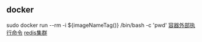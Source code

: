 ## docker

sudo docker run --rm -i ${imageNameTag()} /bin/bash -c 'pwd'
[容器外部执行命令](https://liucy.blog.csdn.net/article/details/123838136)
[redis集群](https://blog.csdn.net/zn2021220822/article/details/131584692)
